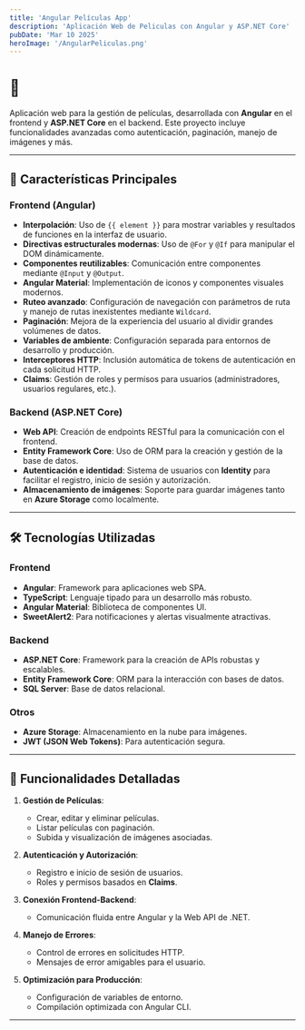 ```yaml
---
title: 'Angular Películas App'
description: 'Aplicación Web de Peliculas con Angular y ASP.NET Core'
pubDate: 'Mar 10 2025'
heroImage: '/AngularPeliculas.png'
---
```


# 🎥 

Aplicación web para la gestión de películas, desarrollada con **Angular** en el frontend y **ASP.NET Core** en el backend. Este proyecto incluye funcionalidades avanzadas como autenticación, paginación, manejo de imágenes y más.

---

## 🚀 Características Principales

### Frontend (Angular)
- **Interpolación**: Uso de `{{ element }}` para mostrar variables y resultados de funciones en la interfaz de usuario.
- **Directivas estructurales modernas**: Uso de `@For` y `@If` para manipular el DOM dinámicamente.
- **Componentes reutilizables**: Comunicación entre componentes mediante `@Input` y `@Output`.
- **Angular Material**: Implementación de iconos y componentes visuales modernos.
- **Ruteo avanzado**: Configuración de navegación con parámetros de ruta y manejo de rutas inexistentes mediante `Wildcard`.
- **Paginación**: Mejora de la experiencia del usuario al dividir grandes volúmenes de datos.
- **Variables de ambiente**: Configuración separada para entornos de desarrollo y producción.
- **Interceptores HTTP**: Inclusión automática de tokens de autenticación en cada solicitud HTTP.
- **Claims**: Gestión de roles y permisos para usuarios (administradores, usuarios regulares, etc.).

### Backend (ASP.NET Core)
- **Web API**: Creación de endpoints RESTful para la comunicación con el frontend.
- **Entity Framework Core**: Uso de ORM para la creación y gestión de la base de datos.
- **Autenticación e identidad**: Sistema de usuarios con **Identity** para facilitar el registro, inicio de sesión y autorización.
- **Almacenamiento de imágenes**: Soporte para guardar imágenes tanto en **Azure Storage** como localmente.

---

## 🛠️ Tecnologías Utilizadas

### Frontend
- **Angular**: Framework para aplicaciones web SPA.
- **TypeScript**: Lenguaje tipado para un desarrollo más robusto.
- **Angular Material**: Biblioteca de componentes UI.
- **SweetAlert2**: Para notificaciones y alertas visualmente atractivas.

### Backend
- **ASP.NET Core**: Framework para la creación de APIs robustas y escalables.
- **Entity Framework Core**: ORM para la interacción con bases de datos.
- **SQL Server**: Base de datos relacional.

### Otros
- **Azure Storage**: Almacenamiento en la nube para imágenes.
- **JWT (JSON Web Tokens)**: Para autenticación segura.

---

## 📖 Funcionalidades Detalladas

1. **Gestión de Películas**:
   - Crear, editar y eliminar películas.
   - Listar películas con paginación.
   - Subida y visualización de imágenes asociadas.

2. **Autenticación y Autorización**:
   - Registro e inicio de sesión de usuarios.
   - Roles y permisos basados en **Claims**.

3. **Conexión Frontend-Backend**:
   - Comunicación fluida entre Angular y la Web API de .NET.

4. **Manejo de Errores**:
   - Control de errores en solicitudes HTTP.
   - Mensajes de error amigables para el usuario.

5. **Optimización para Producción**:
   - Configuración de variables de entorno.
   - Compilación optimizada con Angular CLI.

---
